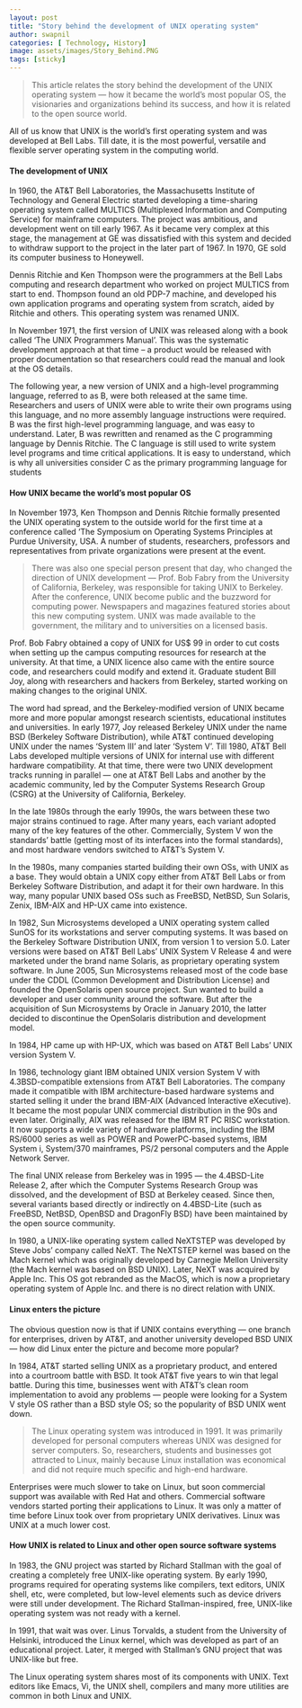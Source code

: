 ```yaml
---
layout: post
title: "Story behind the development of UNIX operating system"
author: swapnil
categories: [ Technology, History]
image: assets/images/Story_Behind.PNG
tags: [sticky]
---
```


>This article relates the story behind the development of the UNIX operating system — how it became the world’s most popular OS, the visionaries and organizations behind its success, and how it is related to the open source world.

All of us know that UNIX is the world’s first operating system and was developed at Bell Labs. Till date, it is the most powerful, versatile and flexible server operating system in the computing world. 

#### The development of UNIX

In 1960, the AT&T Bell Laboratories, the Massachusetts Institute of Technology and General Electric started developing a time-sharing operating system called MULTICS (Multiplexed Information and Computing Service) for mainframe computers. The project was ambitious, and development went on till early 1967. As it became very complex at this stage, the management at GE was dissatisfied with this system and decided to withdraw support to the project in the later part of 1967. In 1970, GE sold its computer business to Honeywell.

Dennis Ritchie and Ken Thompson were the programmers at the Bell Labs computing and research department who worked on project MULTICS from start to end. Thompson found an old PDP-7 machine, and developed his own application programs and operating system from scratch, aided by Ritchie and others. This operating system was renamed UNIX.

In November 1971, the first version of UNIX was released along with a book called ‘The UNIX Programmers Manual’. This was the systematic development approach at that time – a product would be released with proper documentation so that researchers could read the manual and look at the OS details.

The following year, a new version of UNIX and a high-level programming language, referred to as B, were both released at the same time. Researchers and users of UNIX were able to write their own programs using this language, and no more assembly language instructions were required. B was the first high-level programming language, and was easy to understand. Later, B was rewritten and renamed as the C programming language by Dennis Ritchie. The C language is still used to write system level programs and time critical applications. It is easy to understand, which is why all universities consider C as the primary programming language for students

#### How UNIX became the world’s most popular OS

In November 1973, Ken Thompson and Dennis Ritchie formally presented the UNIX operating system to the outside world for the first time at a conference called ‘The Symposium on Operating Systems Principles at Purdue University, USA. A number of students, researchers, professors and representatives from private organizations were present at the event.

>There was also one special person present that day, who changed the direction of UNIX development — Prof. Bob Fabry from the University of California, Berkeley, was responsible for taking UNIX to Berkeley.
After the conference, UNIX become public and the buzzword for computing power. Newspapers and magazines featured stories about this new computing system. UNIX was made available to the government, the military and to universities on a licensed basis.

Prof. Bob Fabry obtained a copy of UNIX for US$ 99 in order to cut costs when setting up the campus computing resources for research at the university. At that time, a UNIX licence also came with the entire source code, and researchers could modify and extend it. Graduate student Bill Joy, along with researchers and hackers from Berkeley, started working on making changes to the original UNIX.

The word had spread, and the Berkeley-modified version of UNIX became more and more popular amongst research scientists, educational institutes and universities.
In early 1977, Joy released Berkeley UNIX under the name BSD (Berkeley Software Distribution), while AT&T continued developing UNIX under the names ‘System III’ and later ‘System V’. Till 1980, AT&T Bell Labs developed multiple versions of UNIX for internal use with different hardware compatibility.
At that time, there were two UNIX development tracks running in parallel — one at AT&T Bell Labs and another by the academic community, led by the Computer Systems Research Group (CSRG) at the University of California, Berkeley.

In the late 1980s through the early 1990s, the wars between these two major strains continued to rage. After many years, each variant adopted many of the key features of the other. Commercially, System V won the standards’ battle (getting most of its interfaces into the formal standards), and most hardware vendors switched to AT&T’s System V.

In the 1980s, many companies started building their own OSs, with UNIX as a base. They would obtain a UNIX copy either from AT&T Bell Labs or from Berkeley Software Distribution, and adapt it for their own hardware. In this way, many popular UNIX based OSs such as FreeBSD, NetBSD, Sun Solaris, Zenix, IBM-AIX and HP-UX came into existence.

In 1982, Sun Microsystems developed a UNIX operating system called SunOS for its workstations and server computing systems. It was based on the Berkeley Software Distribution UNIX, from version 1 to version 5.0. Later versions were based on AT&T Bell Labs’ UNIX System V Release 4 and were marketed under the brand name Solaris, as proprietary operating system software. In June 2005, Sun Microsystems released most of the code base under the CDDL (Common Development and Distribution License) and founded the OpenSolaris open source project. Sun wanted to build a developer and user community around the software. But after the acquisition of Sun Microsystems by Oracle in January 2010, the latter decided to discontinue the OpenSolaris distribution and development model.

In 1984, HP came up with HP-UX, which was based on AT&T Bell Labs’ UNIX version System V.

In 1986, technology giant IBM obtained UNIX version System V with 4.3BSD-compatible extensions from AT&T Bell Laboratories. The company made it compatible with IBM architecture-based hardware systems and started selling it under the brand IBM-AIX (Advanced Interactive eXecutive). It became the most popular UNIX commercial distribution in the 90s and even later. Originally, AIX was released for the IBM RT PC RISC workstation. It now supports a wide variety of hardware platforms, including the IBM RS/6000 series as well as POWER and PowerPC-based systems, IBM System i, System/370 mainframes, PS/2 personal computers and the Apple Network Server.

The final UNIX release from Berkeley was in 1995 — the 4.4BSD-Lite Release 2, after which the Computer Systems Research Group was dissolved, and the development of BSD at Berkeley ceased. Since then, several variants based directly or indirectly on 4.4BSD-Lite (such as FreeBSD, NetBSD, OpenBSD and DragonFly BSD) have been maintained by the open source community.

In 1980, a UNIX-like operating system called NeXTSTEP was developed by Steve Jobs’ company called NeXT. The NeXTSTEP kernel was based on the Mach kernel which was originally developed by Carnegie Mellon University (the Mach kernel was based on BSD UNIX). Later, NeXT was acquired by Apple Inc. This OS got rebranded as the MacOS, which is now a proprietary operating system of Apple Inc. and there is no direct relation with UNIX.

#### Linux enters the picture

The obvious question now is that if UNIX contains everything — one branch for enterprises, driven by AT&T, and another university developed BSD UNIX — how did Linux enter the picture and become more popular?

In 1984, AT&T started selling UNIX as a proprietary product, and entered into a courtroom battle with BSD. It took AT&T five years to win that legal battle. During this time, businesses went with AT&T’s clean room implementation to avoid any problems — people were looking for a System V style OS rather than a BSD style OS; so the popularity of BSD UNIX went down.

>The Linux operating system was introduced in 1991. It was primarily developed for personal computers whereas UNIX was designed for server computers. So, researchers, students and businesses got attracted to Linux, mainly because Linux installation was economical and did not require much specific and high-end hardware.

Enterprises were much slower to take on Linux, but soon commercial support was available with Red Hat and others. Commercial software vendors started porting their applications to Linux. It was only a matter of time before Linux took over from proprietary UNIX derivatives. Linux was UNIX at a much lower cost.

#### How UNIX is related to Linux and other open source software systems

In 1983, the GNU project was started by Richard Stallman with the goal of creating a completely free UNIX-like operating system. By early 1990, programs required for operating systems like compilers, text editors, UNIX shell, etc, were completed, but low-level elements such as device drivers were still under development. The Richard Stallman-inspired, free, UNIX-like operating system was not ready with a kernel.

In 1991, that wait was over. Linus Torvalds, a student from the University of Helsinki, introduced the Linux kernel, which was developed as part of an educational project. Later, it merged with Stallman’s GNU project that was UNIX-like but free.

The Linux operating system shares most of its components with UNIX. Text editors like Emacs, Vi, the UNIX shell, compilers and many more utilities are common in both Linux and UNIX.
